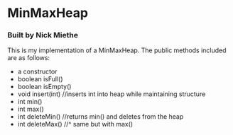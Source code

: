 # MinMaxHeap
### Built by Nick Miethe

This is my implementation of a MinMaxHeap. The public methods included are as follows:
* a constructor
* boolean isFull()
* boolean isEmpty()
* void insert(int) //inserts int into heap while maintaining structure
* int min()
* int max()
* int deleteMin() //returns min() and deletes from the heap
* int deleteMax() //^ same but with max()
